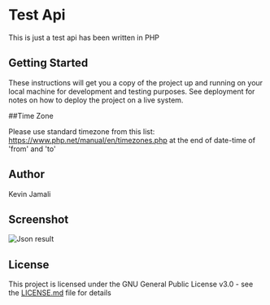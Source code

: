 # Test Api
This is just a test api has been written in PHP

## Getting Started

These instructions will get you a copy of the project up and running on your local machine for development and testing purposes. See deployment for notes on how to deploy the project on a live system.


##Time Zone

Please use standard timezone from this list: https://www.php.net/manual/en/timezones.php at the end of date-time of 'from' and 'to'

## Author
Kevin Jamali

## Screenshot
![Json result](../../images/testapi_json.png)


## License

This project is licensed under the GNU General Public License v3.0 - see the [LICENSE.md](LICENSE.md) file for details
